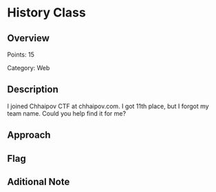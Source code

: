 # History Class
## Overview 
Points: 15

Category: Web
## Description
I joined Chhaipov CTF at chhaipov.com. I got 11th place, but I forgot my team name. Could you help find it for me?
## Approach
    
## Flag

## Aditional Note

